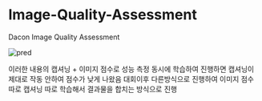 # Image-Quality-Assessment
Dacon Image Quality Assessment

![pred](https://github.com/ttony0321/Image-Quality-Assessment/assets/48801180/eda5be56-3872-4099-8af1-31f673270630)

이러한 내용의 캡셔닝 + 이미지 점수로 성능 측정
동시에 학습하여 진행하면 캡셔닝이 제대로 작동 안하여 점수가 낮게 나왔음
대회이후 다른방식으로 진행하여 이미지 점수 따로 캡셔닝 따로 학습해서 결과물을 합치는 방식으로 진행

